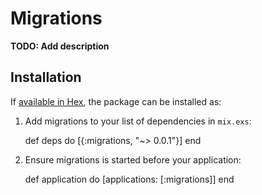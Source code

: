 # Migrations

**TODO: Add description**

## Installation

If [available in Hex](https://hex.pm/docs/publish), the package can be installed as:

  1. Add migrations to your list of dependencies in `mix.exs`:

        def deps do
          [{:migrations, "~> 0.0.1"}]
        end

  2. Ensure migrations is started before your application:

        def application do
          [applications: [:migrations]]
        end

